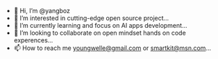 - 👋 Hi, I’m @yangboz
- 👀 I’m interested in cutting-edge open source project...
- 🌱 I’m currently learning and focus on AI apps development...
- 💞️ I’m looking to collaborate on  open mindset hands on code experences...
- 📫 How to reach me youngwelle@gmail.com or smartkit@msn.com...

<!---
yangboz/yangboz is a ✨ special ✨ repository because its `README.md` (this file) appears on your GitHub profile.
You can click the Preview link to take a look at your changes.
--->
